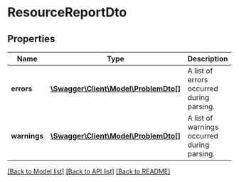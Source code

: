 # ResourceReportDto

## Properties
Name | Type | Description | Notes
------------ | ------------- | ------------- | -------------
**errors** | [**\Swagger\Client\Model\ProblemDto[]**](ProblemDto.md) | A list of errors occurred during parsing. | [optional] 
**warnings** | [**\Swagger\Client\Model\ProblemDto[]**](ProblemDto.md) | A list of warnings occurred during parsing. | [optional] 

[[Back to Model list]](../../README.md#documentation-for-models) [[Back to API list]](../../README.md#documentation-for-api-endpoints) [[Back to README]](../../README.md)

